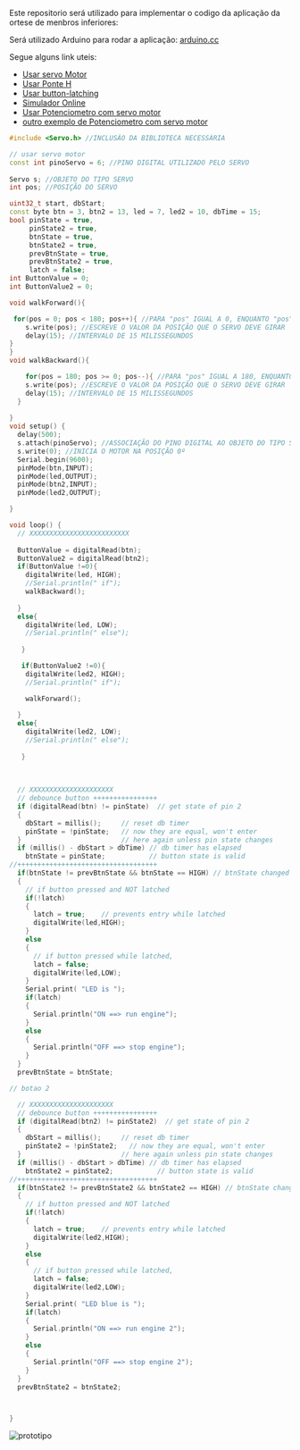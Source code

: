 Este repositorio será utilizado para implementar o codigo da aplicação da ortese de menbros inferiores:



Será utilizado Arduino para rodar a aplicação: [arduino.cc](https://www.arduino.cc/en/software)

Segue alguns link uteis:
- [Usar servo Motor](https://blogmasterwalkershop.com.br/arduino/como-usar-com-arduino-servo-motor-mg995)
- [Usar Ponte H](https://cdn.instructables.com/ORIG/FCN/YABW/IHNTEND4/FCNYABWIHNTEND4.pdf)
- [Usar button-latching](https://forum.arduino.cc/t/button-latching/321499/5)
- [Simulador Online](https://www.tinkercad.com/things/03YL3OztVVv-cool-krunk-crift/editel?sharecode=2el-GQnrRGlfAO1Q8Jp-CKXd9CBgFvJOoVfT7K-9hf0)
- [Usar Potenciometro com servo motor](https://www.makerhero.com/blog/potenciometro-controlando-servo-motor/)
- [outro exemplo de  Potenciometro com servo motor ](https://www.makerzine.com.br/educacao/servo-motor-controlado-por-potenciometro/)
```cpp
#include <Servo.h> //INCLUSÃO DA BIBLIOTECA NECESSÁRIA

// usar servo motor
const int pinoServo = 6; //PINO DIGITAL UTILIZADO PELO SERVO  
 
Servo s; //OBJETO DO TIPO SERVO
int pos; //POSIÇÃO DO SERVO

uint32_t start, dbStart;
const byte btn = 3, btn2 = 13, led = 7, led2 = 10, dbTime = 15;
bool pinState = true,
     pinState2 = true,
     btnState = true,
     btnState2 = true,
     prevBtnState = true,
     prevBtnState2 = true,
     latch = false;
int ButtonValue = 0;
int ButtonValue2 = 0;

void walkForward(){

 for(pos = 0; pos < 180; pos++){ //PARA "pos" IGUAL A 0, ENQUANTO "pos" MENOR QUE 180, INCREMENTA "pos"
    s.write(pos); //ESCREVE O VALOR DA POSIÇÃO QUE O SERVO DEVE GIRAR
    delay(15); //INTERVALO DE 15 MILISSEGUNDOS
}
}
void walkBackward(){

    for(pos = 180; pos >= 0; pos--){ //PARA "pos" IGUAL A 180, ENQUANTO "pos" MAIOR OU IGUAL QUE 0, DECREMENTA "pos"
    s.write(pos); //ESCREVE O VALOR DA POSIÇÃO QUE O SERVO DEVE GIRAR
    delay(15); //INTERVALO DE 15 MILISSEGUNDOS
  }
  
}
void setup() {
  delay(500);
  s.attach(pinoServo); //ASSOCIAÇÃO DO PINO DIGITAL AO OBJETO DO TIPO SERVO
  s.write(0); //INICIA O MOTOR NA POSIÇÃO 0º
  Serial.begin(9600);
  pinMode(btn,INPUT);
  pinMode(led,OUTPUT);
  pinMode(btn2,INPUT);
  pinMode(led2,OUTPUT);

}

void loop() {
  // XXXXXXXXXXXXXXXXXXXXXXXXX
  
  ButtonValue = digitalRead(btn);
  ButtonValue2 = digitalRead(btn2);
  if(ButtonValue !=0){
    digitalWrite(led, HIGH);
    //Serial.println(" if");
    walkBackward();
 
  }
  else{
    digitalWrite(led, LOW);
    //Serial.println(" else");
    
   }

   if(ButtonValue2 !=0){
    digitalWrite(led2, HIGH);
    //Serial.println(" if");

    walkForward();
 
  }
  else{
    digitalWrite(led2, LOW);
    //Serial.println(" else");
    
   }
 
   
  
  // XXXXXXXXXXXXXXXXXXXXX
  // debounce button ++++++++++++++++
  if (digitalRead(btn) != pinState)  // get state of pin 2
  {
    dbStart = millis();     // reset db timer
    pinState = !pinState;   // now they are equal, won't enter
  }                         // here again unless pin state changes
  if (millis() - dbStart > dbTime) // db timer has elapsed
    btnState = pinState;           // button state is valid 
//+++++++++++++++++++++++++++++++++++  
  if(btnState != prevBtnState && btnState == HIGH) // btnState changed
  {
    // if button pressed and NOT latched
    if(!latch)
    {
      latch = true;    // prevents entry while latched
      digitalWrite(led,HIGH);
    }  
    else
    {
      // if button pressed while latched,
      latch = false;
      digitalWrite(led,LOW);
    }
    Serial.print( "LED is ");
    if(latch)
    {
      Serial.println("ON ==> run engine");
    }
    else
    {
      Serial.println("OFF ==> stop engine");  
    }
  }
  prevBtnState = btnState;

// botao 2

  // XXXXXXXXXXXXXXXXXXXXX
  // debounce button ++++++++++++++++
  if (digitalRead(btn2) != pinState2)  // get state of pin 2
  {
    dbStart = millis();     // reset db timer
    pinState2 = !pinState2;   // now they are equal, won't enter
  }                         // here again unless pin state changes
  if (millis() - dbStart > dbTime) // db timer has elapsed
    btnState2 = pinState2;           // button state is valid 
//+++++++++++++++++++++++++++++++++++  
  if(btnState2 != prevBtnState2 && btnState2 == HIGH) // btnState changed
  {
    // if button pressed and NOT latched
    if(!latch)
    {
      latch = true;    // prevents entry while latched
      digitalWrite(led2,HIGH);
    }  
    else
    {
      // if button pressed while latched,
      latch = false;
      digitalWrite(led2,LOW);
    }
    Serial.print( "LED blue is ");
    if(latch)
    {
      Serial.println("ON ==> run engine 2");
    }
    else
    {
      Serial.println("OFF ==> stop engine 2");  
    }
  }
  prevBtnState2 = btnState2;



}
```


![prototipo](./img/prototipo.png?raw=true)